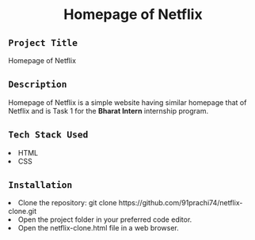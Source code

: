 <h1 align="center">
  <a href="# Homepage of Netflix"></a>
  Homepage of Netflix
</h1>

## `Project Title`
Homepage of Netflix

## `Description`
Homepage of Netflix is a simple website having similar homepage that of Netflix and is Task 1 for the **Bharat Intern** internship program.

## `Tech Stack Used`
<li>HTML</li>
<li>CSS</li>


## `Installation`
<li>Clone the repository: git clone https://github.com/91prachi74/netflix-clone.git </li>
<li>Open the project folder in your preferred code editor.</li>
<li>Open the netflix-clone.html file in a web browser.</li>
